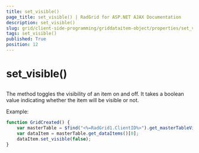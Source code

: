 ```yaml
---
title: set_visible()
page_title: set_visible() | RadGrid for ASP.NET AJAX Documentation
description: set_visible()
slug: grid/client-side-programming/griddataitem-object/properties/set_visible()
tags: set_visible()
published: True
position: 12
---
```


# set_visible()



## 

The method toggles the visibility of an item on and off. It takes a boolean value indicating whether the item will be visible or not.

Example:

````JavaScript
function GridCreated() {
    var masterTable = $find("<%=RadGrid1.ClientID%>").get_masterTableView();
    var dataItem = masterTable.get_dataItems()[0]; 
    dataItem.set_visible(false);
}
````


